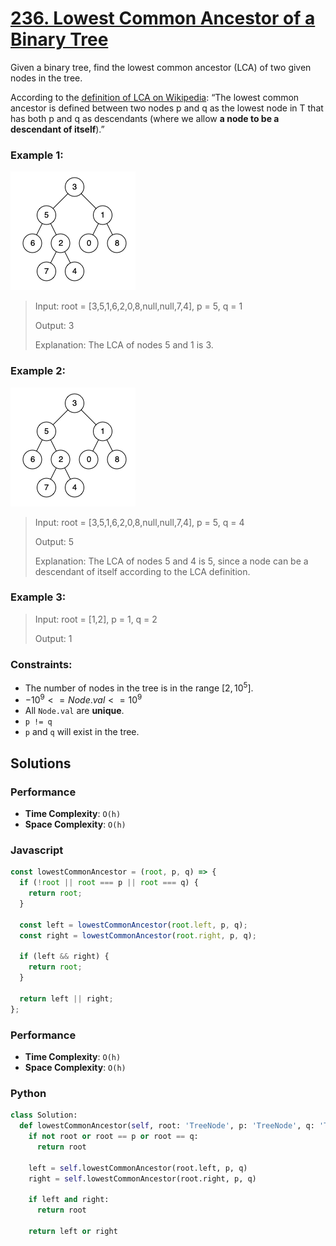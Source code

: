 # [236. Lowest Common Ancestor of a Binary Tree](https://leetcode.com/problems/lowest-common-ancestor-of-a-binary-tree/description/)

Given a binary tree, find the lowest common ancestor (LCA) of two given nodes in the tree.

According to the [definition of LCA on Wikipedia](https://en.wikipedia.org/wiki/Lowest_common_ancestor): “The lowest common ancestor is defined between two nodes p and q as the lowest node in T that has both p and q as descendants (where we allow **a node to be a descendant of itself**).”


### Example 1:
![](./images/binarytree.png)
> Input: root = [3,5,1,6,2,0,8,null,null,7,4], p = 5, q = 1
>
> Output: 3
>
> Explanation: The LCA of nodes 5 and 1 is 3.


### Example 2:
![](./images/binarytree%20(1).png)
> Input: root = [3,5,1,6,2,0,8,null,null,7,4], p = 5, q = 4
>
> Output: 5
>
> Explanation: The LCA of nodes 5 and 4 is 5, since a node can be a descendant of itself according to the LCA definition.


### Example 3:
> Input: root = [1,2], p = 1, q = 2
>
> Output: 1
 

### Constraints:
- The number of nodes in the tree is in the range $[2, 10^{5}]$.
- $-10^{9} <= Node.val <= 10^{9}$
- All `Node.val` are **unique**.
- `p != q`
- `p` and `q` will exist in the tree.


## Solutions

### Performance

- **Time Complexity**: `O(h)`
- **Space Complexity**: `O(h)`

### Javascript
```javascript
const lowestCommonAncestor = (root, p, q) => {
  if (!root || root === p || root === q) {
    return root;
  }

  const left = lowestCommonAncestor(root.left, p, q);
  const right = lowestCommonAncestor(root.right, p, q);

  if (left && right) {
    return root;
  }

  return left || right;
};
```

### Performance

- **Time Complexity**: `O(h)`
- **Space Complexity**: `O(h)`

### Python
```python
class Solution:
  def lowestCommonAncestor(self, root: 'TreeNode', p: 'TreeNode', q: 'TreeNode') -> 'TreeNode':
    if not root or root == p or root == q:
      return root
    
    left = self.lowestCommonAncestor(root.left, p, q)
    right = self.lowestCommonAncestor(root.right, p, q)

    if left and right:
      return root
    
    return left or right
```